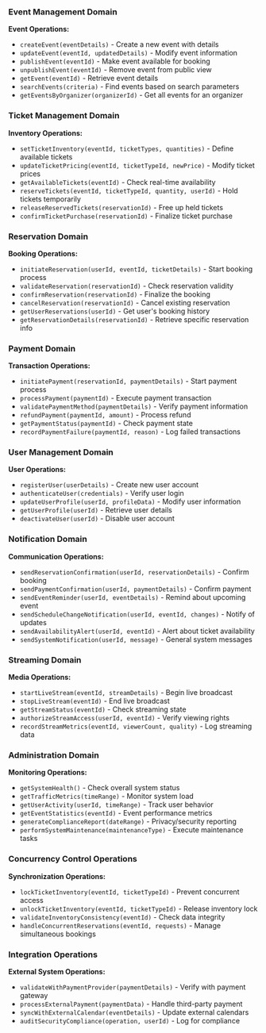 

### Event Management Domain

**Event Operations:**

- `createEvent(eventDetails)` - Create a new event with details
- `updateEvent(eventId, updatedDetails)` - Modify event information
- `publishEvent(eventId)` - Make event available for booking
- `unpublishEvent(eventId)` - Remove event from public view
- `getEvent(eventId)` - Retrieve event details
- `searchEvents(criteria)` - Find events based on search parameters
- `getEventsByOrganizer(organizerId)` - Get all events for an organizer

### Ticket Management Domain

**Inventory Operations:**

- `setTicketInventory(eventId, ticketTypes, quantities)` - Define available tickets
- `updateTicketPricing(eventId, ticketTypeId, newPrice)` - Modify ticket prices
- `getAvailableTickets(eventId)` - Check real-time availability
- `reserveTickets(eventId, ticketTypeId, quantity, userId)` - Hold tickets temporarily
- `releaseReservedTickets(reservationId)` - Free up held tickets
- `confirmTicketPurchase(reservationId)` - Finalize ticket purchase

### Reservation Domain

**Booking Operations:**

- `initiateReservation(userId, eventId, ticketDetails)` - Start booking process
- `validateReservation(reservationId)` - Check reservation validity
- `confirmReservation(reservationId)` - Finalize the booking
- `cancelReservation(reservationId)` - Cancel existing reservation
- `getUserReservations(userId)` - Get user's booking history
- `getReservationDetails(reservationId)` - Retrieve specific reservation info

### Payment Domain

**Transaction Operations:**

- `initiatePayment(reservationId, paymentDetails)` - Start payment process
- `processPayment(paymentId)` - Execute payment transaction
- `validatePaymentMethod(paymentDetails)` - Verify payment information
- `refundPayment(paymentId, amount)` - Process refund
- `getPaymentStatus(paymentId)` - Check payment state
- `recordPaymentFailure(paymentId, reason)` - Log failed transactions

### User Management Domain

**User Operations:**

- `registerUser(userDetails)` - Create new user account
- `authenticateUser(credentials)` - Verify user login
- `updateUserProfile(userId, profileData)` - Modify user information
- `getUserProfile(userId)` - Retrieve user details
- `deactivateUser(userId)` - Disable user account

### Notification Domain

**Communication Operations:**

- `sendReservationConfirmation(userId, reservationDetails)` - Confirm booking
- `sendPaymentConfirmation(userId, paymentDetails)` - Confirm payment
- `sendEventReminder(userId, eventDetails)` - Remind about upcoming event
- `sendScheduleChangeNotification(userId, eventId, changes)` - Notify of updates
- `sendAvailabilityAlert(userId, eventId)` - Alert about ticket availability
- `sendSystemNotification(userId, message)` - General system messages

### Streaming Domain

**Media Operations:**

- `startLiveStream(eventId, streamDetails)` - Begin live broadcast
- `stopLiveStream(eventId)` - End live broadcast
- `getStreamStatus(eventId)` - Check streaming state
- `authorizeStreamAccess(userId, eventId)` - Verify viewing rights
- `recordStreamMetrics(eventId, viewerCount, quality)` - Log streaming data

### Administration Domain

**Monitoring Operations:**

- `getSystemHealth()` - Check overall system status
- `getTrafficMetrics(timeRange)` - Monitor system load
- `getUserActivity(userId, timeRange)` - Track user behavior
- `getEventStatistics(eventId)` - Event performance metrics
- `generateComplianceReport(dateRange)` - Privacy/security reporting
- `performSystemMaintenance(maintenanceType)` - Execute maintenance tasks

### Concurrency Control Operations

**Synchronization Operations:**

- `lockTicketInventory(eventId, ticketTypeId)` - Prevent concurrent access
- `unlockTicketInventory(eventId, ticketTypeId)` - Release inventory lock
- `validateInventoryConsistency(eventId)` - Check data integrity
- `handleConcurrentReservations(eventId, requests)` - Manage simultaneous bookings

### Integration Operations

**External System Operations:**

- `validateWithPaymentProvider(paymentDetails)` - Verify with payment gateway
- `processExternalPayment(paymentData)` - Handle third-party payment
- `syncWithExternalCalendar(eventDetails)` - Update external calendars
- `auditSecurityCompliance(operation, userId)` - Log for compliance